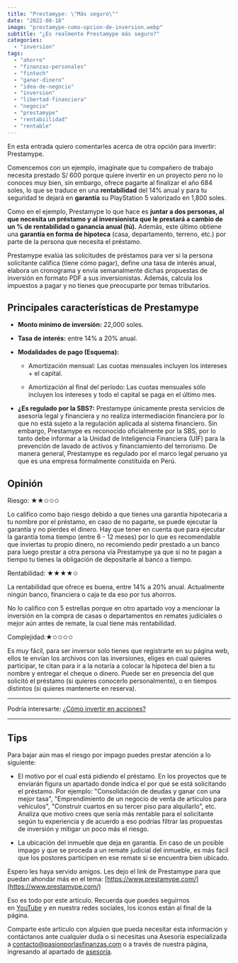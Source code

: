 ```yaml
---
title: "Prestamype: \"Más seguro\""
date: "2022-08-18"
image: "prestamype-como-opcion-de-inversion.webp"
subtitle: "¿Es realmente Prestamype más seguro?"
categories: 
  - "inversion"
tags: 
  - "ahorro"
  - "finanzas-personales"
  - "fintech"
  - "ganar-dinero"
  - "idea-de-negocio"
  - "inversion"
  - "libertad-financiera"
  - "negocio"
  - "prestamype"
  - "rentabiilidad"
  - "rentable"
---
```


En esta entrada quiero comentarles acerca de otra opción para invertir: Prestamype.

Comencemos con un ejemplo, imagínate que tu compañero de trabajo necesita prestado S/ 600 porque quiere invertir en un proyecto pero no lo conoces muy bien, sin embargo, ofrece pagarte al finalizar el año 684 soles, lo que se traduce en una **rentabilidad** del 14% anual y para tu seguridad te dejará en **garantía** su PlayStation 5 valorizado en 1,800 soles.

Como en el ejemplo, Prestamype lo que hace es **juntar a dos personas, al que necesita un préstamo y al inversionista que le prestará a cambio de un % de rentabilidad o ganancia anual (tú).** Además, este último obtiene una **garantía en forma de hipoteca** (casa, departamento, terreno, etc.) por parte de la persona que necesita el préstamo.

Prestamype evalúa las solicitudes de préstamos para ver si la persona solicitante califica (tiene cómo pagar), define una tasa de interés anual, elabora un cronograma y envía semanalmente dichas propuestas de inversión en formato PDF a sus inversionistas. Además, calcula los impuestos a pagar y no tienes que preocuparte por temas tributarios.

## **Principales características de Prestamype**

- **Monto mínimo de inversión:** 22,000 soles.

- **Tasa de interés:** entre 14% a 20% anual.

- **Modalidades de pago (Esquema):**
    - Amortización mensual: Las cuotas mensuales incluyen los intereses + el capital.
    
    - Amortización al final del periodo: Las cuotas mensuales sólo incluyen los intereses y todo el capital se paga en el último mes.

- **¿Es regulado por la SBS?:** Prestamype únicamente presta servicios de asesoría legal y financiera y no realiza intermediación financiera por lo que no está sujeto a la regulación aplicada al sistema financiero. Sin embargo, Prestamype es reconocido oficialmente por la SBS, por lo tanto debe informar a la Unidad de Inteligencia Financiera (UIF) para la prevención de lavado de activos y financiamiento del terrorismo. De manera general, Prestamype es regulado por el marco legal peruano ya que es una empresa formalmente constituida en Perú.

## **Opinión**

Riesgo: ★★✩✩✩

Lo califico como bajo riesgo debido a que tienes una garantía hipotecaria a tu nombre por el préstamo, en caso de no pagarte, se puede ejecutar la garantía y no pierdes el dinero. Hay que tener en cuenta que para ejecutar la garantía toma tiempo (entre 6 - 12 meses) por lo que es recomendable que inviertas tu propio dinero, no recomiendo pedir prestado a un banco para luego prestar a otra persona vía Prestamype ya que si no te pagan a tiempo tu tienes la obligación de depositarle al banco a tiempo.

Rentabilidad: ★★★★✩

La rentabilidad que ofrece es buena, entre 14% a 20% anual. Actualmente ningún banco, financiera o caja te da eso por tus ahorros.

No lo califico con 5 estrellas porque en otro apartado voy a mencionar la inversión en la compra de casas o departamentos en remates judiciales o mejor aún antes de remate, la cual tiene más rentabilidad.

Complejidad:★✩✩✩✩

Es muy fácil, para ser inversor solo tienes que registrarte en su página web, ellos te envían los archivos con las inversiones, eliges en cual quieres participar, te citan para ir a la notaría a colocar la hipoteca del bien a tu nombre y entregar el cheque o dinero. Puede ser en presencia del que solicitó el préstamo (si quieres conocerlo personalmente), o en tiempos distintos (si quieres mantenerte en reserva).

* * *

Podría interesarte: [¿Cómo invertir en acciones?](https://pasionporlasfinanzas.tvalverde.tech/posts/como-invertir-en-acciones/)

* * *

## **Tips**

Para bajar aún mas el riesgo por impago puedes prestar atención a lo siguiente:

- El motivo por el cual está pidiendo el préstamo. En los proyectos que te enviarán figura un apartado donde indica el por qué se está solicitando el préstamo. Por ejemplo: "Consolidación de deudas y ganar con una mejor tasa", "Emprendimiento de un negocio de venta de artículos para vehículos", "Construir cuartos en su tercer piso para alquilarlo", etc. Analiza que motivo crees que sería más rentable para el solicitante según tu experiencia y de acuerdo a eso podrías filtrar las propuestas de inversión y mitigar un poco más el riesgo.

- La ubicación del inmueble que deja en garantía. En caso de un posible impago y que se proceda a un remate judicial del inmueble, es más fácil que los postores participen en ese remate si se encuentra bien ubicado.

Espero les haya servido amigos. Les dejo el link de Prestamype para que puedan ahondar más en el tema: [https://www.prestamype.com/](https://www.prestamype.com/)

Eso es todo por este artículo. Recuerda que puedes seguirnos en [YouTube](https://www.youtube.com/@PasionporlasFinanzas) y en nuestra redes sociales, los íconos están al final de la página.

Comparte este artículo con alguien que pueda necesitar esta información y contáctanos ante cualquier duda o si necesitas una Asesoría especializada a [contacto@pasionporlasfinanzas.com](mailto:contacto@pasionporlasfinanzas.com) o a través de nuestra página, ingresando al apartado de [asesoría](https://asesoria.pasionporlasfinanzas.com).
